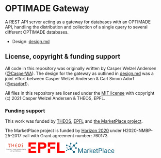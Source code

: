 # OPTIMADE Gateway

A REST API server acting as a gateway for databases with an OPTIMADE API, handling the distribution and collection of a single query to several different OPTIMADE databases.

- Design: [design.md](docs/design.md)

## License, copyright & funding support

All code in this repository was originally written by Casper Welzel Andersen ([@CasperWA](https://github.com/CasperWA)).
The design for the gateway as outlined in [design.md](docs/design.md) was a joint effort between Casper Welzel Andersen & Carl Simon Adorf ([@csadorf](https://github.com/csadorf)).

All files in this repository are licensed under the [MIT license](LICENSE) with copyright (c) 2021 Casper Welzel Andersen & THEOS, EPFL.

### Funding support

This work was funded by [THEOS](http://theossrv1.epfl.ch), [EPFL](https://epfl.ch) and [the MarketPlace project](https://www.the-marketplace-project.eu/).

The MarketPlace project is funded by [Horizon 2020](https://ec.europa.eu/programmes/horizon2020/) under H2020-NMBP-25-2017 call with Grant agreement number: 760173.

<img src="docs/images/THEOS_logo.png" alt="THEOS" height="35"/>  <img src="docs/images/EPFL_Logo_184X53.svg" alt="EPFL" height="35"/>  <img src="docs/images/MARKETPLACE_LOGO_300dpi.png" alt="The MarketPlace Project" height="35"/>
